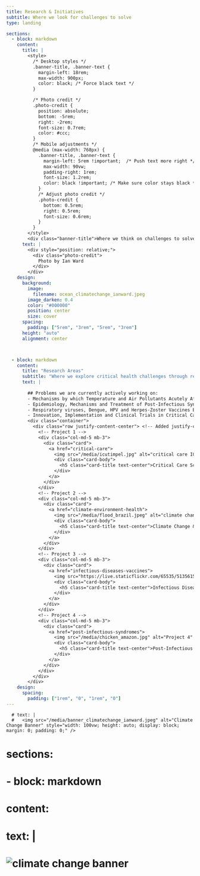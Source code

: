 ```yaml
---
title: Research & Initiatives
subtitle: Where we look for challenges to solve
type: landing

sections:
  - block: markdown
    content:
      title: |
        <style>
          /* Desktop styles */
          .banner-title, .banner-text {
            margin-left: 18rem;
            max-width: 900px;
            color: black; /* Force black text */
          }

          /* Photo credit */
          .photo-credit {
            position: absolute;
            bottom: -5rem;
            right: -2rem;
            font-size: 0.7rem;
            color: #ccc;
          }
          /* Mobile adjustments */
          @media (max-width: 768px) {
            .banner-title, .banner-text {
              margin-left: 5rem !important;  /* Push text more right */
              max-width: 90vw;
              padding-right: 1rem;
              font-size: 1.2rem;
              color: black !important; /* Make sure color stays black */
            }
            /* Adjust photo credit */
            .photo-credit {
              bottom: 0.5rem;
              right: 0.5rem;
              font-size: 0.6rem;
            }
          }
        </style>
        <div class="banner-title">Where we think on challenges to solve</div>
      text: |
        <div style="position: relative;">
          <div class="photo-credit">
            Photo by Ian Ward
          </div>
        </div>
    design:
      background:
        image:
          filename: ocean_climatechange_ianward.jpeg
        image_darken: 0.4
        color: "#000000"
        position: center
        size: cover
      spacing:
        padding: ["5rem", "3rem", "5rem", "3rem"]
      height: "auto"
      alignment: center



  - block: markdown
    content:
      title: "Research Areas"
      subtitle: "Where we explore critical health challenges through research and data"
      text: |
      
        ## Problems we are currently actively working on:
        - Mechanisms by which Temperature and Air Pollutants Acutely Affect Heart, Brain and Lung; and Adaptation actions
        - Epidemiology, Mechanisms and Treatment of Post-Infectious Syndromes: Chikungunya, Tuberculosis, COVID-19 and Pneumonia
        - Respiratory viruses, Dengue, HPV and Herpes-Zoster Vaccines Effectiveness and Impact
        - Innovation, Implementation and Clinical Trials in Critical Care: Telemedicine, A.I., Antimicrobial Stewardship and Resistance  
        <div class="container">
          <div class="row justify-content-center"> <!-- Added justify-content-center -->
            <!-- Project 1 -->
            <div class="col-md-5 mb-3">
              <div class="card">
                <a href="critical-care">
                  <img src="/media/icutimpel.jpg" alt="critical care ICU EIT" class="card-img-top"  style="height: 350px; object-fit: cover;">
                  <div class="card-body">
                    <h5 class="card-title text-center">Critical Care Science & Innovation</h5>
                  </div>
                </a>
              </div>
            </div>
            <!-- Project 2 -->
            <div class="col-md-5 mb-3">
              <div class="card">
                <a href="climate-environment-health">
                  <img src="/media/flood_brazil.jpeg" alt="climate change" class="card-img-top"  style="height: 350px; object-fit: smart;">
                  <div class="card-body">
                    <h5 class="card-title text-center">Climate Change & Environment</h5>
                  </div>
                </a>
              </div>
            </div>
            <!-- Project 3 -->
            <div class="col-md-5 mb-3">
              <div class="card">
                <a href="infectious-diseases-vaccines">
                  <img src="https://live.staticflickr.com/65535/51356159980_0c373cc805_h.jpg" alt="Project 3" class="card-img-top"  style="height: 350px; object-fit: cover;">
                  <div class="card-body">
                    <h5 class="card-title text-center">Infectious Diseases & Vaccines</h5>
                  </div>
                </a>
              </div>
            </div>
            <!-- Project 4 -->
            <div class="col-md-5 mb-3">
              <div class="card">
                <a href="post-infectious-syndromes">
                  <img src="/media/chicken_amazon.jpg" alt="Project 4" class="card-img-top"  style="height: 350px; object-fit: cover;">
                  <div class="card-body">
                    <h5 class="card-title text-center">Post-Infectious Syndromes</h5>
                  </div>
                </a>
              </div>
            </div>
          </div>
        </div>
    design:
      spacing:
        padding: ["1rem", "0", "1rem", "0"]
---
```



      # text: |
      #   <img src="/media/banner_climatechange_ianward.jpeg" alt="Climate Change Banner" style="width: 100vw; height: auto; display: block; margin: 0; padding: 0;" />
# sections:
#   - block: markdown
#     content:
#       text: |
#         <style>
#           .force-full-width {
#             position: relative;
#             left: 50%;
#             right: 50%;
#             margin-left: -50vw;
#             margin-right: -50vw;
#             width: 100vw;
#             max-width: 100vw;
#             height: auto;
#             display: block;
#           }
#         </style>
# 
#         <img src="/media/banner_climatechange_ianward.jpg" alt="climate change banner" class="full-width-banner">